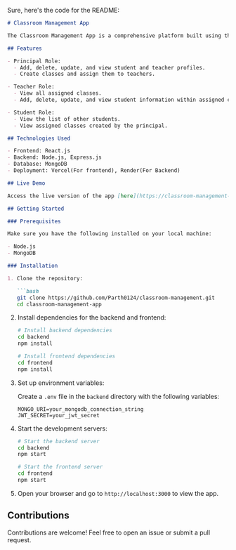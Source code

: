 Sure, here's the code for the README:

```markdown
# Classroom Management App

The Classroom Management App is a comprehensive platform built using the MERN stack (MongoDB, Express.js, React, Node.js) to streamline school administration and classroom activities.

## Features

- Principal Role:
  - Add, delete, update, and view student and teacher profiles.
  - Create classes and assign them to teachers.

- Teacher Role:
  - View all assigned classes.
  - Add, delete, update, and view student information within assigned classes.

- Student Role:
  - View the list of other students.
  - View assigned classes created by the principal.

## Technologies Used

- Frontend: React.js
- Backend: Node.js, Express.js
- Database: MongoDB
- Deployment: Vercel(For frontend), Render(For Backend)

## Live Demo

Access the live version of the app [here](https://classroom-management-smoky.vercel.app/).

## Getting Started

### Prerequisites

Make sure you have the following installed on your local machine:

- Node.js
- MongoDB

### Installation

1. Clone the repository:

   ```bash
   git clone https://github.com/Parth0124/classroom-management.git
   cd classroom-management-app
   ```

2. Install dependencies for the backend and frontend:

   ```bash
   # Install backend dependencies
   cd backend
   npm install
    ```
   ```bash
   # Install frontend dependencies
   cd frontend
   npm install
   ```

3. Set up environment variables:

   Create a `.env` file in the `backend` directory with the following variables:

   ```env
   MONGO_URI=your_mongodb_connection_string
   JWT_SECRET=your_jwt_secret
   ```

4. Start the development servers:

   ```bash
   # Start the backend server
   cd backend
   npm start

   # Start the frontend server
   cd frontend
   npm start
   ```

5. Open your browser and go to `http://localhost:3000` to view the app.

## Contributions

Contributions are welcome! Feel free to open an issue or submit a pull request.
